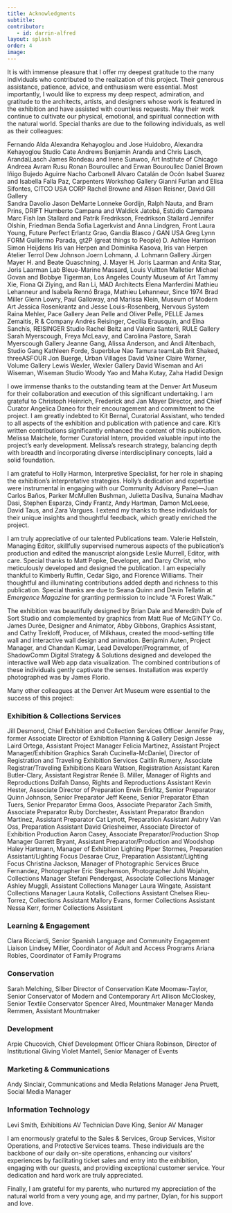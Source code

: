 ```yaml
---
title: Acknowledgments
subtitle:
contributor:
   - id: darrin-alfred
layout: splash
order: 4
image: 
---
```


It is with immense pleasure that I offer my deepest gratitude to the many individuals who contributed to the realization of this project. Their generous assistance, patience, advice, and enthusiasm were essential. Most importantly, I would like to express my deep respect, admiration, and gratitude to the architects, artists, and designers whose work is featured in the exhibition and have assisted with countless requests. May their work continue to cultivate our physical, emotional, and spiritual connection with the natural world. Special thanks are due to the following individuals, as well as their colleagues:

Fernando Alda
Alexandra Kehayoglou and Jose Huidobro, Alexandra Kehayoglou Studio
Cate Andrews
Benjamin Aranda and Chris Lasch, Aranda\Lasch
James Rondeau and Irene Sunwoo, Art Institute of Chicago
Andreea Avram Rusu
Ronan Bouroullec and Erwan Bouroullec
Daniel Brown
Iñigo Bujedo Aguirre
Nacho Carbonell
Alvaro Catalán de Ocón
Isabel Suarez and Isabella Falla Paz, Carpenters Workshop Gallery
Gianni Furlan and Elisa Sifontes, CITCO USA CORP
Rachel Browne and Alison Reisner, David Gill Gallery		
Sandra Davolio
Jason DeMarte
Lonneke Gordijn, Ralph Nauta, and Bram Prins, DRIFT
Humberto Campana and Waldick Jatobá, Estúdio Campana
Marc Fish
Ian Stallard and Patrik Fredrikson, Fredrikson Stallard
Jennifer Olshin, Friedman Benda
Sofia Lagerkvist and Anna Lindgren, Front
Laura Young, Future Perfect
Erlantz Grao, Gandia Blasco / GAN USA
Greg Lynn FORM
Guillermo Parada, gt2P (great things to People)
D. Ashlee Harrison
Simon Heijdens
Iris van Herpen and Dominika Kasova, Iris van Herpen Atelier
Terrol Dew Johnson
Joern Lohmann, J. Lohmann Gallery
Jürgen Mayer H. and Beate Quaschning, J. Mayer H.
Joris Laarman and Anita Star, Joris Laarman Lab
Bleue-Marine Massard, Louis Vuitton Malletier
Michael Govan and Bobbye Tigerman, Los Angeles County Museum of Art
Tammy Xie, Fiona Qi Ziying, and Ran Li, MAD Architects
Elena Manferdini
Mathieu Lehanneur and Isabela Rennó Braga, Mathieu Lehanneur, Since 1974
Brad Miller
Glenn Lowry, Paul Galloway, and Marissa Klein, Museum of Modern Art
Jessica Rosenkrantz and Jesse Louis-Rosenberg, Nervous System
Raina Mehler, Pace Gallery
Jean Pelle and Oliver Pelle, PELLE
James Zemaitis, R & Company
Andrés Reisinger, Cecilia Erausquin, and Elna Sanchís, REISINGER Studio
Rachel Beitz and Valerie Santerli, RULE Gallery
Sarah Myerscough, Freya McLeavy, and Carolina Pastore, Sarah Myerscough Gallery
Jeanne Gang, Alissa Anderson, and Andi Altenbach, Studio Gang
Kathleen Forde, Superblue
Nao Tamura
teamLab
Brit Shaked, threeASFOUR
Jon Buerge, Urban Villages
David Valner
Claire Warner, Volume Gallery
Lewis Wexler, Wexler Gallery
David Wiseman and Ari Wiseman, Wiseman Studio
Woody Yao and Maha Kutay, Zaha Hadid Design

I owe immense thanks to the outstanding team at the Denver Art Museum for their collaboration and execution of this significant undertaking. I am grateful to Christoph Heinrich, Frederick and Jan Mayer Director, and Chief Curator Angelica Daneo for their encouragement and commitment to the project. I am greatly indebted to Kit Bernal, Curatorial Assistant, who tended to all aspects of the exhibition and publication with patience and care. Kit’s written contributions significantly enhanced the content of this publication. Melissa Maichele, former Curatorial Intern, provided valuable input into the project’s early development. Melissa’s research strategy, balancing depth with breadth and incorporating diverse interdisciplinary concepts, laid a solid foundation.

I am grateful to Holly Harmon, Interpretive Specialist, for her role in shaping the exhibition’s interpretative strategies. Holly’s dedication and expertise were instrumental in engaging with our Community Advisory Panel—Juan Carlos Baños, Parker McMullen Bushman, Julietta Dasilva, Sunaina Madhav Dasi, Stephen Esparza, Cindy Frantz, Andy Hartman, Damon McLeese, David Taus, and Zara Vargues. I extend my thanks to these individuals for their unique insights and thoughtful feedback, which greatly enriched the project.

I am truly appreciative of our talented Publications team. Valerie Hellstein, Managing Editor, skillfully supervised numerous aspects of the publication’s production and edited the manuscript alongside Leslie Murrell, Editor, with care. Special thanks to Matt Popke, Developer, and Darcy Christ, who meticulously developed and designed the publication. I am especially thankful to Kimberly Ruffin, Cedar Sigo, and Florence Williams. Their thoughtful and illuminating contributions added depth and richness to this publication. Special thanks are due to Seana Quinn and Devin Tellatin at *Emergence Magazine* for granting permission to include “A Forest Walk.”

The exhibition was beautifully designed by Brian Dale and Meredith Dale of Sort Studio and complemented by graphics from Matt Rue of McGINTY Co. James Durée, Designer and Animator, Abby Gibbons, Graphics Assistant, and Cathy Trekloff, Producer, of Milkhaus, created the mood-setting title wall and interactive wall design and animation. Benjamin Auten, Project Manager, and Chandan Kumar, Lead Developer/Programmer, of ShadowComm Digital Strategy & Solutions designed and developed the interactive wall Web app data visualization. The combined contributions of these individuals gently captivate the senses. Installation was expertly photographed was by James Florio.

Many other colleagues at the Denver Art Museum were essential to the success of this project:

### Exhibition & Collections Services
Jill Desmond, Chief Exhibition and Collection Services Officer
Jennifer Pray, former Associate Director of Exhibition Planning & Gallery Design 
Jesse Laird Ortega, Assistant Project Manager
Felicia Martinez, Assistant Project Manager/Exhibition Graphics
Sarah Cucinella-McDaniel, Director of Registration and Traveling Exhibition Services
Caitlin Rumery, Associate Registrar/Traveling Exhibitions
Keara Watson, Registration Assistant 
Karen Butler-Clary, Assistant Registrar 
Renée B. Miller, Manager of Rights and Reproductions
Dzifah Danso, Rights and Reproductions Assistant
Kevin Hester, Associate Director of Preparation
Erwin Erkfitz, Senior Preparator
Quinn Johnson, Senior Preparator
Jeff Keene, Senior Preparator
Ethan Tuers, Senior Preparator 
Emma Goos, Associate Preparator
Zach Smith, Associate Preparator
Ruby Dorchester, Assistant Preparator
Brandon Martinez, Assistant Preparator
Cat Lynott, Preparation Assistant
Aubry Van Oss, Preparation Assistant
David Griesheimer, Associate Director of Exhibition Production
Aaron Casey, Associate Preparator/Production Shop Manager
Garrett Bryant, Assistant Preparator/Production and Woodshop
Haley Hartmann, Manager of Exhibition Lighting
Piper Stormes, Preparation Assistant/Lighting Focus 
Desarae Cruz, Preparation Assistant/Lighting Focus
Christina Jackson, Manager of Photographic Services
Bruce Fernandez, Photographer
Eric Stephenson, Photographer
Juhl Wojahn, Collections Manager
Stefani Pendergast, Associate Collections Manager
Ashley Muggli, Assistant Collections Manager
Laura Wingate, Assistant Collections Manager
Laura Kotalik, Collections Assistant
Chelsea Rieu-Torrez, Collections Assistant
Mallory Evans, former Collections Assistant
Nessa Kerr, former Collections Assistant
	 
### Learning & Engagement
Clara Ricciardi, Senior Spanish Language and Community Engagement Liaison
Lindsey Miller, Coordinator of Adult and Access Programs
Ariana Robles, Coordinator of Family Programs

### Conservation
Sarah Melching, Silber Director of Conservation 
Kate Moomaw-Taylor, Senior Conservator of Modern and Contemporary Art
Allison McCloskey, Senior Textile Conservator
Spencer Alred, Mountmaker Manager 
Manda Remmen, Assistant Mountmaker 

### Development
Arpie Chucovich, Chief Development Officer
Chiara Robinson, Director of Institutional Giving
Violet Mantell, Senior Manager of Events

### Marketing & Communications 
Andy Sinclair, Communications and Media Relations Manager
Jena Pruett, Social Media Manager

### Information Technology
Levi Smith, Exhibitions AV Technician
Dave King, Senior AV Manager

I am enormously grateful to the Sales & Services, Group Services, Visitor Operations, and Protective Services teams. These individuals are the backbone of our daily on-site operations, enhancing our visitors’ experiences by facilitating ticket sales and entry into the exhibition, engaging with our guests, and providing exceptional customer service. Your dedication and hard work are truly appreciated. 

Finally, I am grateful for my parents, who nurtured my appreciation of the natural world from a very young age, and my partner, Dylan, for his support and love. 
